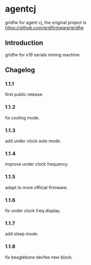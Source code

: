 # agentcj

gridfw for agent cj, the original project is https://github.com/gridfirmware/gridfw

## Introduction

gridfw for x19 serials mining machine

## Chagelog

### 1.1.1
first public release.

### 1.1.2
fix cooling mode.

### 1.1.3
add under clock auto mode.

### 1.1.4
improve under clock frequency.

### 1.1.5
adapt to more official firmware.

### 1.1.6
fix under clock freq display.

### 1.1.7
add sleep mode.

### 1.1.8
fix beaglebone devfee new block.
